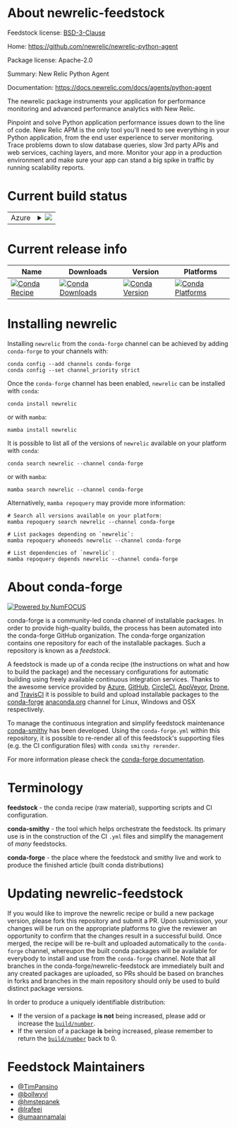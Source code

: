 About newrelic-feedstock
========================

Feedstock license: [BSD-3-Clause](https://github.com/conda-forge/newrelic-feedstock/blob/main/LICENSE.txt)

Home: https://github.com/newrelic/newrelic-python-agent

Package license: Apache-2.0

Summary: New Relic Python Agent

Documentation: https://docs.newrelic.com/docs/agents/python-agent

The newrelic package instruments your application for performance
monitoring and advanced performance analytics with New Relic.

Pinpoint and solve Python application performance issues down to the line
of code. New Relic APM is the only tool you'll need to see everything in
your Python application, from the end user experience to server monitoring.
Trace problems down to slow database queries, slow 3rd party APIs and web
services, caching layers, and more. Monitor your app in a production
environment and make sure your app can stand a big spike in traffic by
running scalability reports.

Current build status
====================


<table>
    
  <tr>
    <td>Azure</td>
    <td>
      <details>
        <summary>
          <a href="https://dev.azure.com/conda-forge/feedstock-builds/_build/latest?definitionId=5509&branchName=main">
            <img src="https://dev.azure.com/conda-forge/feedstock-builds/_apis/build/status/newrelic-feedstock?branchName=main">
          </a>
        </summary>
        <table>
          <thead><tr><th>Variant</th><th>Status</th></tr></thead>
          <tbody><tr>
              <td>linux_64_python3.10.____cpython</td>
              <td>
                <a href="https://dev.azure.com/conda-forge/feedstock-builds/_build/latest?definitionId=5509&branchName=main">
                  <img src="https://dev.azure.com/conda-forge/feedstock-builds/_apis/build/status/newrelic-feedstock?branchName=main&jobName=linux&configuration=linux%20linux_64_python3.10.____cpython" alt="variant">
                </a>
              </td>
            </tr><tr>
              <td>linux_64_python3.11.____cpython</td>
              <td>
                <a href="https://dev.azure.com/conda-forge/feedstock-builds/_build/latest?definitionId=5509&branchName=main">
                  <img src="https://dev.azure.com/conda-forge/feedstock-builds/_apis/build/status/newrelic-feedstock?branchName=main&jobName=linux&configuration=linux%20linux_64_python3.11.____cpython" alt="variant">
                </a>
              </td>
            </tr><tr>
              <td>linux_64_python3.12.____cpython</td>
              <td>
                <a href="https://dev.azure.com/conda-forge/feedstock-builds/_build/latest?definitionId=5509&branchName=main">
                  <img src="https://dev.azure.com/conda-forge/feedstock-builds/_apis/build/status/newrelic-feedstock?branchName=main&jobName=linux&configuration=linux%20linux_64_python3.12.____cpython" alt="variant">
                </a>
              </td>
            </tr><tr>
              <td>linux_64_python3.13.____cp313</td>
              <td>
                <a href="https://dev.azure.com/conda-forge/feedstock-builds/_build/latest?definitionId=5509&branchName=main">
                  <img src="https://dev.azure.com/conda-forge/feedstock-builds/_apis/build/status/newrelic-feedstock?branchName=main&jobName=linux&configuration=linux%20linux_64_python3.13.____cp313" alt="variant">
                </a>
              </td>
            </tr><tr>
              <td>linux_64_python3.9.____cpython</td>
              <td>
                <a href="https://dev.azure.com/conda-forge/feedstock-builds/_build/latest?definitionId=5509&branchName=main">
                  <img src="https://dev.azure.com/conda-forge/feedstock-builds/_apis/build/status/newrelic-feedstock?branchName=main&jobName=linux&configuration=linux%20linux_64_python3.9.____cpython" alt="variant">
                </a>
              </td>
            </tr><tr>
              <td>linux_aarch64_python3.10.____cpython</td>
              <td>
                <a href="https://dev.azure.com/conda-forge/feedstock-builds/_build/latest?definitionId=5509&branchName=main">
                  <img src="https://dev.azure.com/conda-forge/feedstock-builds/_apis/build/status/newrelic-feedstock?branchName=main&jobName=linux&configuration=linux%20linux_aarch64_python3.10.____cpython" alt="variant">
                </a>
              </td>
            </tr><tr>
              <td>linux_aarch64_python3.11.____cpython</td>
              <td>
                <a href="https://dev.azure.com/conda-forge/feedstock-builds/_build/latest?definitionId=5509&branchName=main">
                  <img src="https://dev.azure.com/conda-forge/feedstock-builds/_apis/build/status/newrelic-feedstock?branchName=main&jobName=linux&configuration=linux%20linux_aarch64_python3.11.____cpython" alt="variant">
                </a>
              </td>
            </tr><tr>
              <td>linux_aarch64_python3.12.____cpython</td>
              <td>
                <a href="https://dev.azure.com/conda-forge/feedstock-builds/_build/latest?definitionId=5509&branchName=main">
                  <img src="https://dev.azure.com/conda-forge/feedstock-builds/_apis/build/status/newrelic-feedstock?branchName=main&jobName=linux&configuration=linux%20linux_aarch64_python3.12.____cpython" alt="variant">
                </a>
              </td>
            </tr><tr>
              <td>linux_aarch64_python3.13.____cp313</td>
              <td>
                <a href="https://dev.azure.com/conda-forge/feedstock-builds/_build/latest?definitionId=5509&branchName=main">
                  <img src="https://dev.azure.com/conda-forge/feedstock-builds/_apis/build/status/newrelic-feedstock?branchName=main&jobName=linux&configuration=linux%20linux_aarch64_python3.13.____cp313" alt="variant">
                </a>
              </td>
            </tr><tr>
              <td>linux_aarch64_python3.9.____cpython</td>
              <td>
                <a href="https://dev.azure.com/conda-forge/feedstock-builds/_build/latest?definitionId=5509&branchName=main">
                  <img src="https://dev.azure.com/conda-forge/feedstock-builds/_apis/build/status/newrelic-feedstock?branchName=main&jobName=linux&configuration=linux%20linux_aarch64_python3.9.____cpython" alt="variant">
                </a>
              </td>
            </tr><tr>
              <td>linux_ppc64le_python3.10.____cpython</td>
              <td>
                <a href="https://dev.azure.com/conda-forge/feedstock-builds/_build/latest?definitionId=5509&branchName=main">
                  <img src="https://dev.azure.com/conda-forge/feedstock-builds/_apis/build/status/newrelic-feedstock?branchName=main&jobName=linux&configuration=linux%20linux_ppc64le_python3.10.____cpython" alt="variant">
                </a>
              </td>
            </tr><tr>
              <td>linux_ppc64le_python3.11.____cpython</td>
              <td>
                <a href="https://dev.azure.com/conda-forge/feedstock-builds/_build/latest?definitionId=5509&branchName=main">
                  <img src="https://dev.azure.com/conda-forge/feedstock-builds/_apis/build/status/newrelic-feedstock?branchName=main&jobName=linux&configuration=linux%20linux_ppc64le_python3.11.____cpython" alt="variant">
                </a>
              </td>
            </tr><tr>
              <td>linux_ppc64le_python3.12.____cpython</td>
              <td>
                <a href="https://dev.azure.com/conda-forge/feedstock-builds/_build/latest?definitionId=5509&branchName=main">
                  <img src="https://dev.azure.com/conda-forge/feedstock-builds/_apis/build/status/newrelic-feedstock?branchName=main&jobName=linux&configuration=linux%20linux_ppc64le_python3.12.____cpython" alt="variant">
                </a>
              </td>
            </tr><tr>
              <td>linux_ppc64le_python3.13.____cp313</td>
              <td>
                <a href="https://dev.azure.com/conda-forge/feedstock-builds/_build/latest?definitionId=5509&branchName=main">
                  <img src="https://dev.azure.com/conda-forge/feedstock-builds/_apis/build/status/newrelic-feedstock?branchName=main&jobName=linux&configuration=linux%20linux_ppc64le_python3.13.____cp313" alt="variant">
                </a>
              </td>
            </tr><tr>
              <td>linux_ppc64le_python3.9.____cpython</td>
              <td>
                <a href="https://dev.azure.com/conda-forge/feedstock-builds/_build/latest?definitionId=5509&branchName=main">
                  <img src="https://dev.azure.com/conda-forge/feedstock-builds/_apis/build/status/newrelic-feedstock?branchName=main&jobName=linux&configuration=linux%20linux_ppc64le_python3.9.____cpython" alt="variant">
                </a>
              </td>
            </tr><tr>
              <td>osx_64_python3.10.____cpython</td>
              <td>
                <a href="https://dev.azure.com/conda-forge/feedstock-builds/_build/latest?definitionId=5509&branchName=main">
                  <img src="https://dev.azure.com/conda-forge/feedstock-builds/_apis/build/status/newrelic-feedstock?branchName=main&jobName=osx&configuration=osx%20osx_64_python3.10.____cpython" alt="variant">
                </a>
              </td>
            </tr><tr>
              <td>osx_64_python3.11.____cpython</td>
              <td>
                <a href="https://dev.azure.com/conda-forge/feedstock-builds/_build/latest?definitionId=5509&branchName=main">
                  <img src="https://dev.azure.com/conda-forge/feedstock-builds/_apis/build/status/newrelic-feedstock?branchName=main&jobName=osx&configuration=osx%20osx_64_python3.11.____cpython" alt="variant">
                </a>
              </td>
            </tr><tr>
              <td>osx_64_python3.12.____cpython</td>
              <td>
                <a href="https://dev.azure.com/conda-forge/feedstock-builds/_build/latest?definitionId=5509&branchName=main">
                  <img src="https://dev.azure.com/conda-forge/feedstock-builds/_apis/build/status/newrelic-feedstock?branchName=main&jobName=osx&configuration=osx%20osx_64_python3.12.____cpython" alt="variant">
                </a>
              </td>
            </tr><tr>
              <td>osx_64_python3.13.____cp313</td>
              <td>
                <a href="https://dev.azure.com/conda-forge/feedstock-builds/_build/latest?definitionId=5509&branchName=main">
                  <img src="https://dev.azure.com/conda-forge/feedstock-builds/_apis/build/status/newrelic-feedstock?branchName=main&jobName=osx&configuration=osx%20osx_64_python3.13.____cp313" alt="variant">
                </a>
              </td>
            </tr><tr>
              <td>osx_64_python3.9.____cpython</td>
              <td>
                <a href="https://dev.azure.com/conda-forge/feedstock-builds/_build/latest?definitionId=5509&branchName=main">
                  <img src="https://dev.azure.com/conda-forge/feedstock-builds/_apis/build/status/newrelic-feedstock?branchName=main&jobName=osx&configuration=osx%20osx_64_python3.9.____cpython" alt="variant">
                </a>
              </td>
            </tr><tr>
              <td>osx_arm64_python3.10.____cpython</td>
              <td>
                <a href="https://dev.azure.com/conda-forge/feedstock-builds/_build/latest?definitionId=5509&branchName=main">
                  <img src="https://dev.azure.com/conda-forge/feedstock-builds/_apis/build/status/newrelic-feedstock?branchName=main&jobName=osx&configuration=osx%20osx_arm64_python3.10.____cpython" alt="variant">
                </a>
              </td>
            </tr><tr>
              <td>osx_arm64_python3.11.____cpython</td>
              <td>
                <a href="https://dev.azure.com/conda-forge/feedstock-builds/_build/latest?definitionId=5509&branchName=main">
                  <img src="https://dev.azure.com/conda-forge/feedstock-builds/_apis/build/status/newrelic-feedstock?branchName=main&jobName=osx&configuration=osx%20osx_arm64_python3.11.____cpython" alt="variant">
                </a>
              </td>
            </tr><tr>
              <td>osx_arm64_python3.12.____cpython</td>
              <td>
                <a href="https://dev.azure.com/conda-forge/feedstock-builds/_build/latest?definitionId=5509&branchName=main">
                  <img src="https://dev.azure.com/conda-forge/feedstock-builds/_apis/build/status/newrelic-feedstock?branchName=main&jobName=osx&configuration=osx%20osx_arm64_python3.12.____cpython" alt="variant">
                </a>
              </td>
            </tr><tr>
              <td>osx_arm64_python3.13.____cp313</td>
              <td>
                <a href="https://dev.azure.com/conda-forge/feedstock-builds/_build/latest?definitionId=5509&branchName=main">
                  <img src="https://dev.azure.com/conda-forge/feedstock-builds/_apis/build/status/newrelic-feedstock?branchName=main&jobName=osx&configuration=osx%20osx_arm64_python3.13.____cp313" alt="variant">
                </a>
              </td>
            </tr><tr>
              <td>osx_arm64_python3.9.____cpython</td>
              <td>
                <a href="https://dev.azure.com/conda-forge/feedstock-builds/_build/latest?definitionId=5509&branchName=main">
                  <img src="https://dev.azure.com/conda-forge/feedstock-builds/_apis/build/status/newrelic-feedstock?branchName=main&jobName=osx&configuration=osx%20osx_arm64_python3.9.____cpython" alt="variant">
                </a>
              </td>
            </tr><tr>
              <td>win_64_python3.10.____cpython</td>
              <td>
                <a href="https://dev.azure.com/conda-forge/feedstock-builds/_build/latest?definitionId=5509&branchName=main">
                  <img src="https://dev.azure.com/conda-forge/feedstock-builds/_apis/build/status/newrelic-feedstock?branchName=main&jobName=win&configuration=win%20win_64_python3.10.____cpython" alt="variant">
                </a>
              </td>
            </tr><tr>
              <td>win_64_python3.11.____cpython</td>
              <td>
                <a href="https://dev.azure.com/conda-forge/feedstock-builds/_build/latest?definitionId=5509&branchName=main">
                  <img src="https://dev.azure.com/conda-forge/feedstock-builds/_apis/build/status/newrelic-feedstock?branchName=main&jobName=win&configuration=win%20win_64_python3.11.____cpython" alt="variant">
                </a>
              </td>
            </tr><tr>
              <td>win_64_python3.12.____cpython</td>
              <td>
                <a href="https://dev.azure.com/conda-forge/feedstock-builds/_build/latest?definitionId=5509&branchName=main">
                  <img src="https://dev.azure.com/conda-forge/feedstock-builds/_apis/build/status/newrelic-feedstock?branchName=main&jobName=win&configuration=win%20win_64_python3.12.____cpython" alt="variant">
                </a>
              </td>
            </tr><tr>
              <td>win_64_python3.13.____cp313</td>
              <td>
                <a href="https://dev.azure.com/conda-forge/feedstock-builds/_build/latest?definitionId=5509&branchName=main">
                  <img src="https://dev.azure.com/conda-forge/feedstock-builds/_apis/build/status/newrelic-feedstock?branchName=main&jobName=win&configuration=win%20win_64_python3.13.____cp313" alt="variant">
                </a>
              </td>
            </tr><tr>
              <td>win_64_python3.9.____cpython</td>
              <td>
                <a href="https://dev.azure.com/conda-forge/feedstock-builds/_build/latest?definitionId=5509&branchName=main">
                  <img src="https://dev.azure.com/conda-forge/feedstock-builds/_apis/build/status/newrelic-feedstock?branchName=main&jobName=win&configuration=win%20win_64_python3.9.____cpython" alt="variant">
                </a>
              </td>
            </tr>
          </tbody>
        </table>
      </details>
    </td>
  </tr>
</table>

Current release info
====================

| Name | Downloads | Version | Platforms |
| --- | --- | --- | --- |
| [![Conda Recipe](https://img.shields.io/badge/recipe-newrelic-green.svg)](https://anaconda.org/conda-forge/newrelic) | [![Conda Downloads](https://img.shields.io/conda/dn/conda-forge/newrelic.svg)](https://anaconda.org/conda-forge/newrelic) | [![Conda Version](https://img.shields.io/conda/vn/conda-forge/newrelic.svg)](https://anaconda.org/conda-forge/newrelic) | [![Conda Platforms](https://img.shields.io/conda/pn/conda-forge/newrelic.svg)](https://anaconda.org/conda-forge/newrelic) |

Installing newrelic
===================

Installing `newrelic` from the `conda-forge` channel can be achieved by adding `conda-forge` to your channels with:

```
conda config --add channels conda-forge
conda config --set channel_priority strict
```

Once the `conda-forge` channel has been enabled, `newrelic` can be installed with `conda`:

```
conda install newrelic
```

or with `mamba`:

```
mamba install newrelic
```

It is possible to list all of the versions of `newrelic` available on your platform with `conda`:

```
conda search newrelic --channel conda-forge
```

or with `mamba`:

```
mamba search newrelic --channel conda-forge
```

Alternatively, `mamba repoquery` may provide more information:

```
# Search all versions available on your platform:
mamba repoquery search newrelic --channel conda-forge

# List packages depending on `newrelic`:
mamba repoquery whoneeds newrelic --channel conda-forge

# List dependencies of `newrelic`:
mamba repoquery depends newrelic --channel conda-forge
```


About conda-forge
=================

[![Powered by
NumFOCUS](https://img.shields.io/badge/powered%20by-NumFOCUS-orange.svg?style=flat&colorA=E1523D&colorB=007D8A)](https://numfocus.org)

conda-forge is a community-led conda channel of installable packages.
In order to provide high-quality builds, the process has been automated into the
conda-forge GitHub organization. The conda-forge organization contains one repository
for each of the installable packages. Such a repository is known as a *feedstock*.

A feedstock is made up of a conda recipe (the instructions on what and how to build
the package) and the necessary configurations for automatic building using freely
available continuous integration services. Thanks to the awesome service provided by
[Azure](https://azure.microsoft.com/en-us/services/devops/), [GitHub](https://github.com/),
[CircleCI](https://circleci.com/), [AppVeyor](https://www.appveyor.com/),
[Drone](https://cloud.drone.io/welcome), and [TravisCI](https://travis-ci.com/)
it is possible to build and upload installable packages to the
[conda-forge](https://anaconda.org/conda-forge) [anaconda.org](https://anaconda.org/)
channel for Linux, Windows and OSX respectively.

To manage the continuous integration and simplify feedstock maintenance
[conda-smithy](https://github.com/conda-forge/conda-smithy) has been developed.
Using the ``conda-forge.yml`` within this repository, it is possible to re-render all of
this feedstock's supporting files (e.g. the CI configuration files) with ``conda smithy rerender``.

For more information please check the [conda-forge documentation](https://conda-forge.org/docs/).

Terminology
===========

**feedstock** - the conda recipe (raw material), supporting scripts and CI configuration.

**conda-smithy** - the tool which helps orchestrate the feedstock.
                   Its primary use is in the construction of the CI ``.yml`` files
                   and simplify the management of *many* feedstocks.

**conda-forge** - the place where the feedstock and smithy live and work to
                  produce the finished article (built conda distributions)


Updating newrelic-feedstock
===========================

If you would like to improve the newrelic recipe or build a new
package version, please fork this repository and submit a PR. Upon submission,
your changes will be run on the appropriate platforms to give the reviewer an
opportunity to confirm that the changes result in a successful build. Once
merged, the recipe will be re-built and uploaded automatically to the
`conda-forge` channel, whereupon the built conda packages will be available for
everybody to install and use from the `conda-forge` channel.
Note that all branches in the conda-forge/newrelic-feedstock are
immediately built and any created packages are uploaded, so PRs should be based
on branches in forks and branches in the main repository should only be used to
build distinct package versions.

In order to produce a uniquely identifiable distribution:
 * If the version of a package **is not** being increased, please add or increase
   the [``build/number``](https://docs.conda.io/projects/conda-build/en/latest/resources/define-metadata.html#build-number-and-string).
 * If the version of a package **is** being increased, please remember to return
   the [``build/number``](https://docs.conda.io/projects/conda-build/en/latest/resources/define-metadata.html#build-number-and-string)
   back to 0.

Feedstock Maintainers
=====================

* [@TimPansino](https://github.com/TimPansino/)
* [@bollwyvl](https://github.com/bollwyvl/)
* [@hmstepanek](https://github.com/hmstepanek/)
* [@lrafeei](https://github.com/lrafeei/)
* [@umaannamalai](https://github.com/umaannamalai/)

